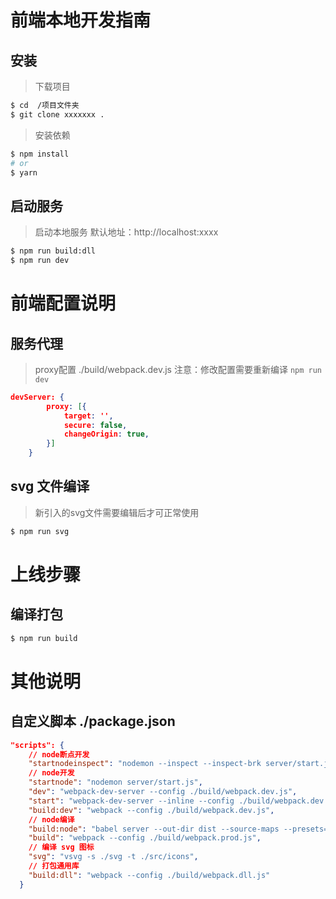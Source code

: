 # 前端本地开发指南

## 安装

> 下载项目

```sh
$ cd  /项目文件夹
$ git clone xxxxxxx .
```


> 安装依赖

```sh
$ npm install
# or
$ yarn
```

## 启动服务

> 启动本地服务 默认地址：http://localhost:xxxx

```sh
$ npm run build:dll
$ npm run dev
```



# 前端配置说明

## 服务代理

> proxy配置  ./build/webpack.dev.js  注意：修改配置需要重新编译 `npm run dev`

```json
devServer: {
        proxy: [{
            target: '',
            secure: false,
            changeOrigin: true,
        }]
    }
```

## svg 文件编译

> 新引入的svg文件需要编辑后才可正常使用

```sh
$ npm run svg
```



# 上线步骤

## 编译打包

```sh
$ npm run build
```



# 其他说明

## 自定义脚本 ./package.json

```json
"scripts": {
    // node断点开发
    "startnodeinspect": "nodemon --inspect --inspect-brk server/start.js",
    // node开发
    "startnode": "nodemon server/start.js",
    "dev": "webpack-dev-server --config ./build/webpack.dev.js",
    "start": "webpack-dev-server --inline --config ./build/webpack.dev.js --progress --colors",
    "build:dev": "webpack --config ./build/webpack.dev.js",
    // node编译
    "build:node": "babel server --out-dir dist --source-maps --presets=@babel/env",
    "build": "webpack --config ./build/webpack.prod.js",
    // 编译 svg 图标
    "svg": "vsvg -s ./svg -t ./src/icons",
    // 打包通用库
    "build:dll": "webpack --config ./build/webpack.dll.js"
  }
```
